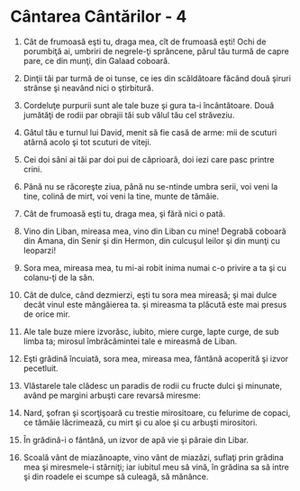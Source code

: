# C&#226;ntarea C&#226;nt&#259;rilor - 4

1. Cât de frumoasă eşti tu, draga mea, cît de frumoasă eşti! Ochi de porumbiţă ai, umbriri de negrele-ţi sprâncene, părul tău turmă de capre pare, ce din munţi, din Galaad coboară. 

2. Dinţii tăi par turmă de oi tunse, ce ies din scăldătoare făcând două şiruri strânse şi neavând nici o ştirbitură. 

3. Cordeluţe purpurii sunt ale tale buze şi gura ta-i încântătoare. Două jumătăţi de rodii par obrajii tăi sub vălul tău cel străveziu. 

4. Gâtul tău e turnul lui David, menit să fie casă de arme: mii de scuturi atârnă acolo şi tot scuturi de viteji. 

5. Cei doi sâni ai tăi par doi pui de căprioară, doi iezi care pasc printre crini. 

6. Până nu se răcoreşte ziua, până nu se-ntinde umbra serii, voi veni la tine, colină de mirt, voi veni la tine, munte de tămâie. 

7. Cât de frumoasă eşti tu, draga mea, şi fără nici o pată. 

8. Vino din Liban, mireasa mea, vino din Liban cu mine! Degrabă coboară din Amana, din Senir şi din Hermon, din culcuşul leilor şi din munţi cu leoparzi! 

9. Sora mea, mireasa mea, tu mi-ai robit inima numai c-o privire a ta şi cu colanu-ţi de la sân. 

10. Cât de dulce, când dezmierzi, eşti tu sora mea mireasă; şi mai dulce decât vinul este mângâierea ta. şi mireasma ta plăcută este mai presus de orice mir. 

11. Ale tale buze miere izvorăsc, iubito, miere curge, lapte curge, de sub limba ta; mirosul îmbrăcămintei tale e mireasmă de Liban. 

12. Eşti grădină încuiată, sora mea, mireasa mea, fântână acoperită şi izvor pecetluit. 

13. Vlăstarele tale clădesc un paradis de rodii cu fructe dulci şi minunate, având pe margini arbuşti care revarsă miresme: 

14. Nard, şofran şi scorţişoară cu trestie mirositoare, cu felurime de copaci, ce tămâie lăcrimează, cu mirt şi cu aloe şi cu arbuşti mirositori. 

15. În grădină-i o fântână, un izvor de apă vie şi pâraie din Libar. 

16. Scoală vânt de miazănoapte, vino vânt de miazăzi, suflaţi prin grădina mea şi miresmele-i stârniţi; iar iubitul meu să vină, în grădina sa să intre şi din roadele ei scumpe să culeagă, să mănânce. 

